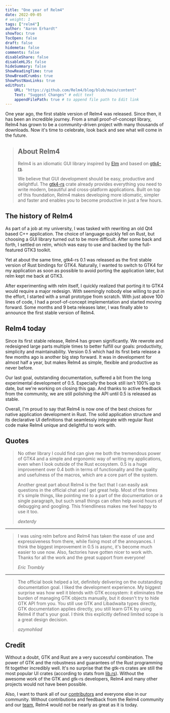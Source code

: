 ```yaml
---
title: "One year of Relm4"
date: 2022-09-05
# weight: 1
tags: ["relm4"]
author: "Aaron Erhardt"
showToc: true
TocOpen: false
draft: false
hidemeta: false
comments: false
disableShare: false
disableHLJS: false
hideSummary: false
ShowReadingTime: true
ShowBreadCrumbs: true
ShowPostNavLinks: true
editPost:
    URL: "https://github.com/Relm4/blog/blob/main/content"
    Text: "Suggest Changes" # edit text
    appendFilePath: true # to append file path to Edit link
---
```


One year ago, the first stable version of Relm4 was released.
Since then, it has been an incredible journey.
From a small proof-of-concept library, Relm4 has grown to be a community-driven project with many thousands of downloads.
Now it's time to celebrate, look back and see what will come in the future.

> ## About Relm4
>
> Relm4 is an idiomatic GUI library inspired by [Elm](https://elm-lang.org/) and based on [gtk4-rs](https://crates.io/crates/gtk4).
>
> We believe that GUI development should be easy, productive and delightful.
> The [gtk4-rs](https://crates.io/crates/gtk4) crate already provides everything you need to write modern, beautiful and cross-platform applications.
> Built on top of this foundation, Relm4 makes developing more idiomatic, simpler and faster and enables you to become productive in just a few hours.

## The history of Relm4

As part of a job at my university, I was tasked with rewriting an old Qt4 based C++ application.
The choice of language quickly fell on Rust, but choosing a GUI library turned out to be more difficult.
After some back and forth, I settled on relm, which was easy to use and backed by the full-featured GTK3 toolkit.

Yet at about the same time, gtk4-rs 0.1 was released as the first stable version of Rust bindings for GTK4.
Naturally, I wanted to switch to GTK4 for my application as soon as possible to avoid porting the application later, but relm kept me back at GTK3.

After experimenting with relm itself, I quickly realized that porting it to GTK4 would require a major redesign.
With seemingly nobody else willing to put in the effort, I started with a small prototype from scratch.
With just above 100 lines of code, I had a proof-of-concept implementation and started moving forward.
Some months and 9 beta releases later, I was finally able to announce the first stable version of Relm4.

## Relm4 today

Since its first stable release, Relm4 has grown significantly.
We rewrote and redesigned large parts multiple times to better fulfill our goals: productivity, simplicity and maintainability.
Version 0.5 which had its first beta release a few months ago is another big step forward.
It was in development for almost half a year, but makes Relm4 as simple, flexible and productive as never before.

Our last goal, outstanding documentation, suffered a bit from the long experimental development of 0.5.
Especially the book still isn't 100% up to date, but we're working on closing this gap.
And thanks to active feedback from the community, we are still polishing the API until 0.5 is released as stable.

Overall, I'm proud to say that Relm4 is now one of the best choices for native application development in Rust.
The solid application structure and its declarative UI definitions that seamlessly integrate with regular Rust code make Relm4 unique and delightful to work with.

## Quotes

> No other library I could find can give me both the tremendous power of GTK4 and a simple and ergonomic way of writing my applications, even when I look outside of the Rust ecosystem.
> 0.5 is a huge improvement over 0.4 both in terms of functionality and the quality and usefulness of the macros, which are a core part of the system.
>
> Another great part about Relm4 is the fact that I can easily ask questions in the official chat and I get great help.
> Most of the times it's simple things, like pointing me to a part of the documentation or a single paragraph, but such small things can often help avoid hours of debugging and googling.
> This friendliness makes me feel happy to use it too.
>
> *dexterdy*

---

> I was using relm before and Relm4 has taken the ease of use and expressiveness from there, while fixing most of the annoyances.
> I think the biggest improvement in 0.5 is async, it's become much easier to use now.
> Also, factories have gotten nicer to work with.
> Thanks for all the work and the great support from everyone!
>
> *Eric Trombly*

---

> The official book helped a lot, definitely delivering on the outstanding documentation goal.
> I liked the development experience.
> My biggest surprise was how well it blends with GTK ecosystem: it eliminates the burden of managing GTK objects manually, but it doesn't try to hide GTK API from you.
> You still use GTK and Libadwaita types directly, GTK documentation applies directly, you still learn GTK by using Relm4 if that's your goal.
> I think this explicitly defined limited scope is a great design decision.
>
> *azymohliad*

## Credit

Without a doubt, GTK and Rust are a very successful combination.
The power of GTK and the robustness and guarantees of the Rust programming fit together incredibly well.
It's no surprise that the gtk-rs crates are still the most popular UI crates (according to stats from [lib.rs](lib.rs)).
Without the awesome work of the GTK and gtk-rs developers, Relm4 and many other projects would not have been possible.

Also, I want to thank all of our [contributors](https://github.com/Relm4/Relm4/graphs/contributors) and everyone else in our community.
Without contributions and feedback from the Relm4 community and our [team](https://github.com/orgs/Relm4/people), Relm4 would not be nearly as great as it is today.